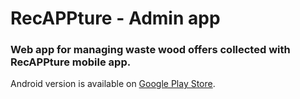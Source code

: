 # RecAPPture - Admin app

### Web app for managing waste wood offers collected with RecAPPture mobile app.

Android version is available on [Google Play Store](https://play.google.com/store/apps/details?id=si.upfamnit.recappture).
